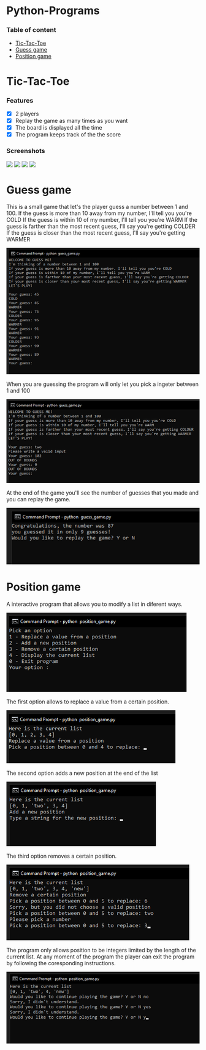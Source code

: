 # Python-Programs

### Table of content

- [Tic-Tac-Toe](#Tic-Tac-Toe)
- [Guess game](#Guess-game)
- [Position game](#Position-game)

# Tic-Tac-Toe

### Features

- [X] 2 players
- [X] Replay the game as many times as you want
- [X] The board is displayed all the time
- [X] The program keeps track of the the score

### Screenshots

<img src="https://github.com/PaulaB03/Tic-Tac-Toe/blob/main/images/tic_tac_toe1.png">
<img src="https://github.com/PaulaB03/Tic-Tac-Toe/blob/main/images/tic_tac_toe2.png">
<img src="https://github.com/PaulaB03/Tic-Tac-Toe/blob/main/images/tic_tac_toe3.png">
<img src="https://github.com/PaulaB03/Tic-Tac-Toe/blob/main/images/tic_tac_toe4.png">

# Guess game

This is a small game that let's the player guess a number between 1 and 100.
If the guess is more than 10 away from my number, I'll tell you you're COLD
If the guess is within 10 of my number, I'll tell you you're WARM
If the guess is farther than the most recent guess, I'll say you're getting COLDER
If the guess is closer than the most recent guess, I'll say you're getting WARMER

<img src = "https://github.com/PaulaB03/Python-Programs/blob/main/images/guess_game_1.png"> 

When you are guessing the program will only let you pick a ingeter between 1 and 100

<img src = "https://github.com/PaulaB03/Python-Programs/blob/main/images/guess_game_errors.png">

At the end of the game you'll see the number of guesses that you made and you can replay the game.

<img src = "https://github.com/PaulaB03/Python-Programs/blob/main/images/guess_game_2.png">


# Position game

A interactive program that allows you to modify a list in diferent ways.

<img src = "https://github.com/PaulaB03/Python-Programs/blob/main/images/position1.png">

 The first option allows to replace a value from a certain position.
 
 <img src = "https://github.com/PaulaB03/Python-Programs/blob/main/images/position2.png">
 
 The second option adds a new position at the end of the list
 
 <img src = "https://github.com/PaulaB03/Python-Programs/blob/main/images/position4.png">
 
 The third option removes a certain position.
 
 <img src = "https://github.com/PaulaB03/Python-Programs/blob/main/images/position3.png">
 
 The program only allows position to be integers limited by the length of the current list.
 At any moment of the program the player can exit the program by following the coresponding instructions.
 
 <img src = "https://github.com/PaulaB03/Python-Programs/blob/main/images/position5.png">

